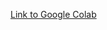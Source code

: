 [Link to Google Colab](https://colab.research.google.com/drive/152ADFBIZr6j0fMgLpPGvfBC0XEKoY76f?usp=sharing)